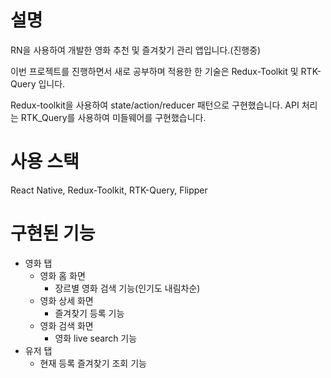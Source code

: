 # 설명

RN을 사용하여 개발한 영화 추천 및 즐겨찾기 관리 앱입니다.(진행중)

이번 프로젝트를 진행하면서 새로 공부하며 적용한 한 기술은 Redux-Toolkit 및 RTK-Query 입니다.

Redux-toolkit을 사용하여 state/action/reducer 패턴으로 구현했습니다.
API 처리는 RTK_Query를 사용하여 미들웨어를 구현했습니다.

# 사용 스택

React Native, Redux-Toolkit, RTK-Query, Flipper


# 구현된 기능

- 영화 탭
   - 영화 홈 화면
      - 장르별 영화 검색 기능(인기도 내림차순)
   - 영화 상세 화면
      - 즐겨찾기 등록 기능
   - 영화 검색 화면
      - 영화 live search 기능
- 유저 탭
   - 현재 등록 즐겨찾기 조회 기능
